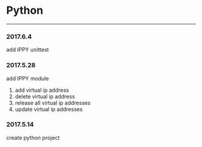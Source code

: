 # Python #

----------


### 2017.6.4 ###
add IPPY unittest

### 2017.5.28 ###
add IPPY module

1. add virtual ip address
2. delete virtual ip address
3. release all virtual ip addresses
4. update virtual ip addresses

### 2017.5.14 ###
create python project

